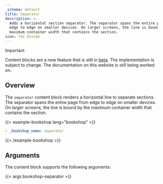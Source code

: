 ```yaml
---
_schema: default
title: Separator
description: >-
  Adds a horizontal section separator. The separator spans the entire page from
  edge to edge on smaller devices. On larger screens, the line is bound by the
  maximum container width that contains the section.
icon: fas divide
---
```


> [!IMPORTANT]
> Content blocks are a new feature that is still in [beta](https://github.com/gethinode/hinode/issues/1430#issuecomment-2988697852). The implementation is subject to change. The documentation on this website is still being worked on.

## Overview

The `separator` content block renders a horizontal line to separate sections. The separator spans the entire page from edge to edge on smaller devices. On larger screens, the line is bound by the maximum container width that contains the section.

<!-- markdownlint-disable MD037 -->
{{< example-bookshop lang="bookshop" >}}

```yml
- _bookshop_name: separator
```

{{< /example-bookshop >}}
<!-- markdownlint-enable MD037 -->

## Arguments

The content block supports the following arguments:

{{< args bookshop-separator >}}
